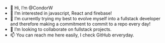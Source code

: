 - 👋 Hi, I’m @CondorW
- 👀 I’m interested in javascript, React and firebase!
- 🌱 I’m currently trying my best to evolve myself into a fullstack developer and therefore making a commitment to commit to a repo every day!
- 💞️ I’m looking to collaborate on fullstack projects.
- 📫 You can reach me here easily, I check GitHub erveryday.


